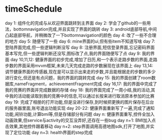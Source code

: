 # timeSchedule
day 1: 
组件化的完成与从欢迎界面跳转到主界面 
day 2: 
学会了github的一些用法，bottomnavigation完成,并且实现了界面的跳转
day 3: 
android底部导航,中间凸起底部导航，并稍微改了一下bottomnavigation的颜色
day 4: 
改了一些不合理的地方
day 5: 
随便写了一些
day 6: 
mine界面的ui,但有些item不知道写啥
day 7: 
登陆界面完成,但一些逻辑判断没写
day 8: 
注册界面,短信登录界面,忘记密码界面基本写完,但一些逻辑判断还没写,图标改了点,我的界面随便写了点
day 9: 
我的界面
day 10,11,12:
健康界面的初步完成,增加了日历,和一个表示走路步数的界面,走路步数的界面采用mvvm框架,未来几天完成走路的步数展现在该界面上
day 13,14:
调节健康界面的传感器,现在是可以显示出来走的步数,并且能根据走的步数的多少进行变化,但还是有点问题，我的界面的跳转完成
day 15:
我的界面创建了room数据库,nameFragment，achievementFragment完成
day 16,17:
我的界面中完成了我的竞赛的界面并完成数据的存储
day 18:
我的界面完成了一周小结,我的活动,其中我的活动能读取到我的竞赛中的信息,可以通过长按来进行取消原本参加的比赛
day 19:
完成了相册的打开功能,但是没进行保存,到时候把更换的图片保存在后台的服务器里面,账号退出功能实现
day 20-22:
健康界面重新写了一遍,完成了通知功能,闹铃功能,计算bmi等,但是存储部分有问题
day n:
健康界面重写,控件全加入动画效果,但service与activity的交互没弄好,还存在一些bug
day n+1:
BMI加入点击效果,其他控件跟着移动
day n+2:
step界面调用高德地图sdk,打开了地图,并实现了定位功能
day n+3:
health界面的step完成
